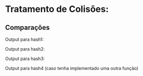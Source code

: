 # Tratamento de Colisões:

## Comparações

Output para hash1:


Output para hash2:


Output para hash3:


Output para hash4 (caso tenha implementado uma outra função)
